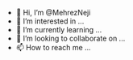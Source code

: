 - 👋 Hi, I’m @MehrezNeji
- 👀 I’m interested in ...
- 🌱 I’m currently learning ...
- 💞️ I’m looking to collaborate on ...
- 📫 How to reach me ...

<!---
MehrezNeji/MehrezNeji is a ✨ special ✨ repository because its `README.md` (this file) appears on your GitHub profile.
You can click the Preview link to take a look at your changes.
--->

